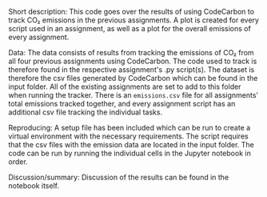 Short description: 
This code goes over the results of using CodeCarbon to track CO₂ emissions in the previous assignments. A plot is created for every script used in an assignment, as well as a plot for the overall emissions of every assignment.

Data:
The data consists of results from tracking the emissions of CO₂ from all four previous assignments using CodeCarbon. The code used to track is therefore found in the respective assignment's .py script(s). 
The dataset is therefore the csv files generated by CodeCarbon which can be found in the input folder. All of the existing assignments are set to add to this folder when running the tracker. There is an ```emissions.csv``` file for all assignments' total emissions tracked together, and every assignment script has an additional csv file tracking the individual tasks.

Reproducing:
A setup file has been included which can be run to create a virtual environment with the necessary requirements. The script requires that the csv files with the emission data are located in the input folder. The code can be run by running the individual cells in the Jupyter notebook in order. 

Discussion/summary:
Discussion of the results can be found in the notebook itself.